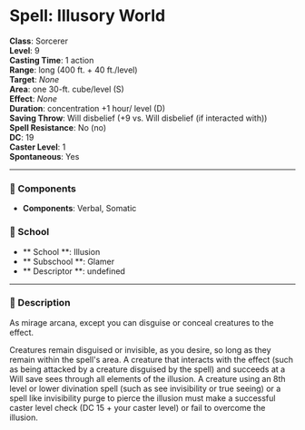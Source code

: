 
# Spell: Illusory World
**Class**: Sorcerer  
**Level**: 9  
**Casting Time**: 1 action  
**Range**: long (400 ft. + 40 ft./level)  
**Target**: _None_  
**Area**: one 30-ft. cube/level (S)  
**Effect**: _None_  
**Duration**: concentration +1 hour/ level (D)  
**Saving Throw**: Will disbelief (+9 vs. Will disbelief (if interacted with))  
**Spell Resistance**: No (no)  
**DC**: 19  
**Caster Level**: 1  
**Spontaneous**: Yes

---

### 🔮 Components
- **Components**: Verbal, Somatic

### 🏫 School
- ** School **: Illusion
- ** Subschool **: Glamer
- ** Descriptor **: undefined
---

### 📜 Description
As mirage arcana, except you can disguise or conceal creatures to the effect. 

Creatures remain disguised or invisible, as you desire, so long as they remain within the spell's area. A creature that interacts with the effect (such as being attacked by a creature disguised by the spell) and succeeds at a Will save sees through all elements of the illusion. A creature using an 8th level or lower divination spell (such as see invisibility or true seeing) or a spell like invisibility purge to pierce the illusion must make a successful caster level check (DC 15 + your caster level) or fail to overcome the illusion.
